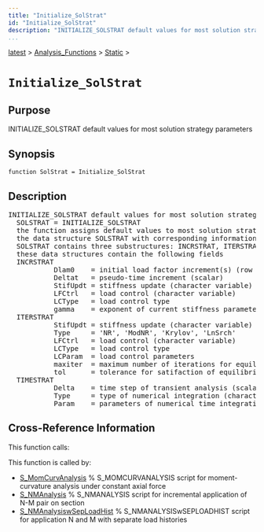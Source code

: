 ```yaml
---
title: "Initialize_SolStrat"
id: "Initialize_SolStrat"
description: "INITIALIZE_SOLSTRAT default values for most solution strategy parameters"
...
```


<!-- <a name="_top"></a> -->
<!-- <div><a href="../../../.autoindex.md">Home</a> &gt;  -->
 <a href="#">latest</a> &gt; <a href="#">Analysis_Functions</a> &gt; <a href=".autoindex.md">Static</a> &gt; 
<!-- Initialize_SolStrat.m</div> -->

<!--<table width="100%"><tr><td align="left"><a href="../../../.autoindex.md"><img alt="<" border="0" src="../../../left.png">&nbsp;Master index</a></td>
<td align="right"><a href=".autoindex.md">Index for latest\Analysis_Functions\Static&nbsp;<img alt=">" border="0" src="../../../right.png"></a></td></tr></table>-->
# `Initialize_SolStrat`



## <a name="_name"></a>Purpose


INITIALIZE_SOLSTRAT default values for most solution strategy parameters

<!-- <div class="box"><strong>INITIALIZE_SOLSTRAT default values for most solution strategy parameters</strong></div> -->

## <a name="_synopsis"></a>Synopsis

`function SolStrat = Initialize_SolStrat` 

## Description


<pre class="comment">INITIALIZE_SOLSTRAT default values for most solution strategy parameters
  SOLSTRAT = INITIALIZE_SOLSTRAT
  the function assigns default values to most solution strategy parameters and creates
  the data structure SOLSTRAT with corresponding information;
  SOLSTRAT contains three substructures: INCRSTRAT, ITERSTRAT and TIMESTRAT;
  these data structures contain the following fields
  INCRSTRAT
           Dlam0    = initial load factor increment(s) (row vector)
           Deltat   = pseudo-time increment (scalar)
           StifUpdt = stiffness update (character variable)
           LFCtrl   = load control (character variable)
           LCType   = load control type
           gamma    = exponent of current stiffness parameter method of load control
  ITERSTRAT
           StifUpdt = stiffness update (character variable)
           Type     = 'NR', 'ModNR', 'Krylov', 'LnSrch'
           LFCtrl   = load control (character variable)
           LCType   = load control type
           LCParam  = load control parameters
           maxiter  = maximum number of iterations for equilibrium (scalar)
           tol      = tolerance for satifaction of equilibrium equations (scalar)
  TIMESTRAT
           Delta    = time step of transient analysis (scalar)
           Type     = type of numerical integration (character variable)
           Param    = parameters of numerical time integration scheme (row vector)</pre>
<!-- <div class="fragment"><pre class="comment">INITIALIZE_SOLSTRAT default values for most solution strategy parameters
  SOLSTRAT = INITIALIZE_SOLSTRAT
  the function assigns default values to most solution strategy parameters and creates
  the data structure SOLSTRAT with corresponding information;
  SOLSTRAT contains three substructures: INCRSTRAT, ITERSTRAT and TIMESTRAT;
  these data structures contain the following fields
  INCRSTRAT
           Dlam0    = initial load factor increment(s) (row vector)
           Deltat   = pseudo-time increment (scalar)
           StifUpdt = stiffness update (character variable)
           LFCtrl   = load control (character variable)
           LCType   = load control type
           gamma    = exponent of current stiffness parameter method of load control
  ITERSTRAT
           StifUpdt = stiffness update (character variable)
           Type     = 'NR', 'ModNR', 'Krylov', 'LnSrch'
           LFCtrl   = load control (character variable)
           LCType   = load control type
           LCParam  = load control parameters
           maxiter  = maximum number of iterations for equilibrium (scalar)
           tol      = tolerance for satifaction of equilibrium equations (scalar)
  TIMESTRAT
           Delta    = time step of transient analysis (scalar)
           Type     = type of numerical integration (character variable)
           Param    = parameters of numerical time integration scheme (row vector)</pre></div> -->

<!-- crossreference -->
## <a name="_cross"></a>Cross-Reference Information

This function calls:
<ul style="list-style-image:url(../../../matlabicon.gif)">
</ul>

This function is called by:
<ul style="list-style-image:url(../../../matlabicon.gif)">
<li><a href="../../../latest/Solution_Scripts/S_MomCurvAnalysis.md" class="code" title="">S_MomCurvAnalysis</a>	% S_MOMCURVANALYSIS script for moment-curvature analysis under constant axial force</li><li><a href="../../../latest/Solution_Scripts/S_NMAnalysis.md" class="code" title="">S_NMAnalysis</a>	% S_NMANALYSIS script for incremental application of N-M pair on section</li><li><a href="../../../latest/Solution_Scripts/S_NMAnalysiswSepLoadHist.md" class="code" title="">S_NMAnalysiswSepLoadHist</a>	% S_NMANALYSISwSEPLOADHIST script for application N and M with separate load histories</li></ul>
<!-- crossreference -->




<!-- <hr><address>Generated on Mon 15-Feb-2021 18:38:47 by <strong><a href="http://www.artefact.tk/software/matlab/m2html/" title="Matlab Documentation in HTML">m2html</a></strong> &copy; 2005</address> -->